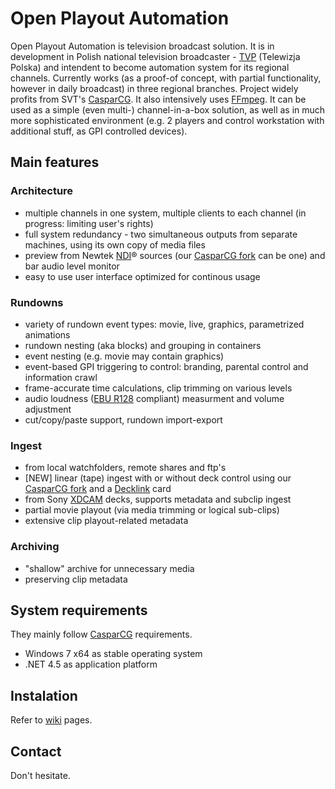 # Open Playout Automation
Open Playout Automation is television broadcast solution. It is in development in Polish national television broadcaster - [TVP](http://www.tvp.pl) (Telewizja Polska) and intendent to become automation system for its regional channels. Currently works (as a proof-of concept, with partial functionality, however in daily broadcast) in three regional branches. Project widely profits from SVT's [CasparCG]. It also intensively uses [FFmpeg]. 
It can be used as a simple (even multi-) channel-in-a-box solution, as well as in much more sophisticated environment (e.g. 2 players and control workstation with additional stuff, as GPI controlled devices).

## Main features 

### Architecture
- multiple channels in one system, multiple clients to each channel (in progress: limiting user's rights)
- full system redundancy - two simultaneous outputs from separate machines, using its own copy of media files
- preview from Newtek [NDI]&reg; sources (our [CasparCG fork] can be one) and bar audio level monitor
- easy to use user interface optimized for continous usage

### Rundowns
- variety of rundown event types: movie, live, graphics, parametrized animations
- rundown nesting (aka blocks) and grouping in containers
- event nesting (e.g. movie may contain graphics)
- event-based GPI triggering to control: branding, parental control and information crawl
- frame-accurate time calculations, clip trimming on various levels
- audio loudness ([EBU R128](https://tech.ebu.ch/docs/r/r128.pdf) compliant) measurment and volume adjustment
- cut/copy/paste support, rundown import-export

### Ingest
- from local watchfolders, remote shares and ftp's
- [NEW] linear (tape) ingest with or without deck control using our [CasparCG fork] and a [Decklink] card
- from Sony [XDCAM](http://en.wikipedia.org/wiki/XDCAM) decks, supports metadata and subclip ingest
- partial movie playout (via media trimming or logical sub-clips)
- extensive clip playout-related metadata

### Archiving
- "shallow" archive for unnecessary media
- preserving clip metadata

## System requirements
They mainly follow [CasparCG] requirements.
- Windows 7 x64 as stable operating system
- .NET 4.5 as application platform

## Instalation
Refer to [wiki] pages.

## Contact
Don't hesitate.

[CasparCG]: http://www.casparcg.com
[CasparCG fork]: https://github.com/jaskie/Server
[FFmpeg]: http://ffmpeg.org/
[Decklink]: https://www.blackmagicdesign.com/products/decklink
[NDI]: https://www.newtek.com/ndi/
[wiki]: https://github.com/jaskie/PlayoutAutomation/wiki
